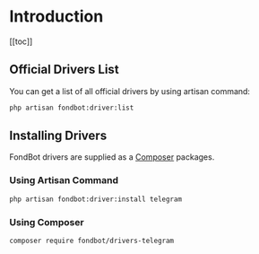 # Introduction

[[toc]]

## Official Drivers List

You can get a list of all official drivers by using artisan command:

```bash
php artisan fondbot:driver:list
```

## Installing Drivers

FondBot drivers are supplied as a [Composer](https://getcomposer.org) packages. 

### Using Artisan Command

```bash
php artisan fondbot:driver:install telegram
```

### Using Composer

```bash
composer require fondbot/drivers-telegram
```
